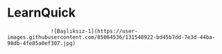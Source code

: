 # LearnQuick

                  ![Başlıksız-1](https://user-images.githubusercontent.com/85064536/131548922-bd45b7dd-7e3d-44ba-98db-4fe85a0ef307.jpg)
